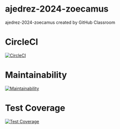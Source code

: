 # ajedrez-2024-zoecamus
ajedrez-2024-zoecamus created by GitHub Classroom
# CircleCI
[![CircleCI](https://dl.circleci.com/status-badge/img/gh/um-computacion-tm/ajedrez-2024-zoecamus/tree/main.svg?style=svg)](https://dl.circleci.com/status-badge/redirect/gh/um-computacion-tm/ajedrez-2024-zoecamus/tree/main)

# Maintainability
[![Maintainability](https://api.codeclimate.com/v1/badges/de722477ddd1a141ba85/maintainability)](https://codeclimate.com/github/zoecamus/Crash/maintainability)


# Test Coverage
[![Test Coverage](https://api.codeclimate.com/v1/badges/de722477ddd1a141ba85/test_coverage)](https://codeclimate.com/github/zoecamus/Crash/test_coverage)